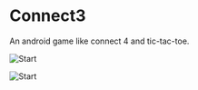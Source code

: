 # Connect3
An android game like connect 4 and tic-tac-toe.

![Start](http://philvr.com/Projects/img/misc/Connect3.png)


![Start](http://philvr.com/Projects/img/misc/Connect3-End.png)
